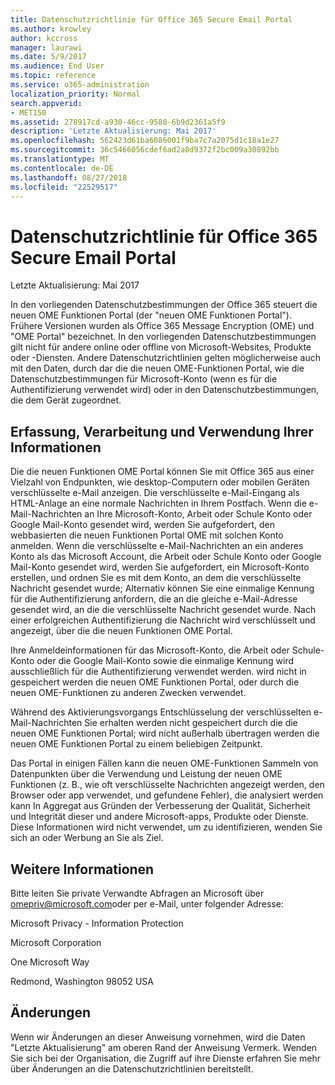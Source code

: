 ```yaml
---
title: Datenschutzrichtlinie für Office 365 Secure Email Portal
ms.author: krowley
author: kccross
manager: laurawi
ms.date: 5/9/2017
ms.audience: End User
ms.topic: reference
ms.service: o365-administration
localization_priority: Normal
search.appverid:
- MET150
ms.assetid: 278917cd-a930-46cc-9580-6b9d2361a5f9
description: 'Letzte Aktualisierung: Mai 2017'
ms.openlocfilehash: 562423d61ba6086001f9ba7c7a2075d1c18a1e27
ms.sourcegitcommit: 36c5466056cdef6ad2a8d9372f2bc009a30892bb
ms.translationtype: MT
ms.contentlocale: de-DE
ms.lasthandoff: 08/27/2018
ms.locfileid: "22529517"
---
```

# <a name="privacy-statement-for-office-365-secure-email-portal"></a>Datenschutzrichtlinie für Office 365 Secure Email Portal

Letzte Aktualisierung: Mai 2017
  
In den vorliegenden Datenschutzbestimmungen der Office 365 steuert die neuen OME Funktionen Portal (der "neuen OME Funktionen Portal"). Frühere Versionen wurden als Office 365 Message Encryption (OME) und "OME Portal" bezeichnet. In den vorliegenden Datenschutzbestimmungen gilt nicht für andere online oder offline von Microsoft-Websites, Produkte oder -Diensten. Andere Datenschutzrichtlinien gelten möglicherweise auch mit den Daten, durch dar die die neuen OME-Funktionen Portal, wie die Datenschutzbestimmungen für Microsoft-Konto (wenn es für die Authentifizierung verwendet wird) oder in den Datenschutzbestimmungen, die dem Gerät zugeordnet.
  
## <a name="collection-processing-and-use-of-your-information"></a>Erfassung, Verarbeitung und Verwendung Ihrer Informationen

Die die neuen Funktionen OME Portal können Sie mit Office 365 aus einer Vielzahl von Endpunkten, wie desktop-Computern oder mobilen Geräten verschlüsselte e-Mail anzeigen. Die verschlüsselte e-Mail-Eingang als HTML-Anlage an eine normale Nachrichten in Ihrem Postfach. Wenn die e-Mail-Nachrichten an Ihre Microsoft-Konto, Arbeit oder Schule Konto oder Google Mail-Konto gesendet wird, werden Sie aufgefordert, den webbasierten die neuen Funktionen Portal OME mit solchen Konto anmelden. Wenn die verschlüsselte e-Mail-Nachrichten an ein anderes Konto als das Microsoft Account, die Arbeit oder Schule Konto oder Google Mail-Konto gesendet wird, werden Sie aufgefordert, ein Microsoft-Konto erstellen, und ordnen Sie es mit dem Konto, an dem die verschlüsselte Nachricht gesendet wurde; Alternativ können Sie eine einmalige Kennung für die Authentifizierung anfordern, die an die gleiche e-Mail-Adresse gesendet wird, an die die verschlüsselte Nachricht gesendet wurde. Nach einer erfolgreichen Authentifizierung die Nachricht wird verschlüsselt und angezeigt, über die die neuen Funktionen OME Portal.
  
Ihre Anmeldeinformationen für das Microsoft-Konto, die Arbeit oder Schule-Konto oder die Google Mail-Konto sowie die einmalige Kennung wird ausschließlich für die Authentifizierung verwendet werden. wird nicht in gespeichert werden die neuen OME Funktionen Portal, oder durch die neuen OME-Funktionen zu anderen Zwecken verwendet.
  
Während des Aktivierungsvorgangs Entschlüsselung der verschlüsselten e-Mail-Nachrichten Sie erhalten werden nicht gespeichert durch die die neuen OME Funktionen Portal; wird nicht außerhalb übertragen werden die neuen OME Funktionen Portal zu einem beliebigen Zeitpunkt.
  
Das Portal in einigen Fällen kann die neuen OME-Funktionen Sammeln von Datenpunkten über die Verwendung und Leistung der neuen OME Funktionen (z. B., wie oft verschlüsselte Nachrichten angezeigt werden, den Browser oder app verwendet, und gefundene Fehler), die analysiert werden kann In Aggregat aus Gründen der Verbesserung der Qualität, Sicherheit und Integrität dieser und andere Microsoft-apps, Produkte oder Dienste. Diese Informationen wird nicht verwendet, um zu identifizieren, wenden Sie sich an oder Werbung an Sie als Ziel.
  
## <a name="for-more-information"></a>Weitere Informationen

Bitte leiten Sie private Verwandte Abfragen an Microsoft über [omepriv@microsoft.com](mailto:omepriv@microsoft.com)oder per e-Mail, unter folgender Adresse:
  
Microsoft Privacy - Information Protection
  
Microsoft Corporation
  
One Microsoft Way
  
Redmond, Washington 98052 USA
  
## <a name="changes"></a>Änderungen

Wenn wir Änderungen an dieser Anweisung vornehmen, wird die Daten "Letzte Aktualisierung" am oberen Rand der Anweisung Vermerk. Wenden Sie sich bei der Organisation, die Zugriff auf ihre Dienste erfahren Sie mehr über Änderungen an die Datenschutzrichtlinien bereitstellt.
  

